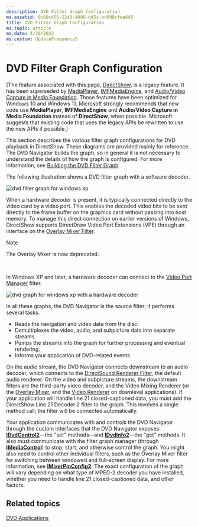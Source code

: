 ```yaml
---
description: DVD Filter Graph Configuration
ms.assetid: 0c68c456-2240-4090-b45c-bd098cfea645
title: DVD Filter Graph Configuration
ms.topic: article
ms.date: 4/26/2023
ms.custom: UpdateFrequency5
---
```


# DVD Filter Graph Configuration

\[The feature associated with this page, [DirectShow](/windows/win32/directshow/directshow), is a legacy feature. It has been superseded by [MediaPlayer](/uwp/api/Windows.Media.Playback.MediaPlayer), [IMFMediaEngine](/windows/win32/api/mfmediaengine/nn-mfmediaengine-imfmediaengine), and [Audio/Video Capture in Media Foundation](windows/win32/medfound/audio-video-capture-in-media-foundation). Those features have been optimized for Windows 10 and Windows 11. Microsoft strongly recommends that new code use **MediaPlayer**, **IMFMediaEngine** and **Audio/Video Capture in Media Foundation** instead of **DirectShow**, when possible. Microsoft suggests that existing code that uses the legacy APIs be rewritten to use the new APIs if possible.\]

This section describes the various filter graph configurations for DVD playback in DirectShow. These diagrams are provided mainly for reference. The DVD Navigator builds the graph, so in general it is not necessary to understand the details of how the graph is configured. For more information, see [Building the DVD Filter Graph](building-the-dvd-filter-graph.md).

The following illustration shows a DVD filter graph with a software decoder.

![dvd filter graph for windows xp](images/dvd-graph-xp.png)

When a hardware decoder is present, it is typically connected directly to the video card by a video port. This enables the decoded video bits to be sent directly to the frame buffer on the graphics card without passing into host memory. To manage this direct connection on earlier versions of Windows, DirectShow supports DirectDraw Video Port Extensions (VPE) through an interface on the [Overlay Mixer Filter](overlay-mixer-filter.md).

> [!Note]  
> The Overlay Mixer is now deprecated.

 

In Windows XP and later, a hardware decoder can connect to the [Video Port Manager](video-port-manager.md) filter.

![dvd graph for windows xp with a hardware decoder](images/dvd-hwgraph-xp.png)

In all these graphs, the DVD Navigator is the source filter; it performs several tasks:

-   Reads the navigation and video data from the disc.
-   Demultiplexes the video, audio, and subpicture data into separate streams.
-   Pumps the streams into the graph for further processing and eventual rendering.
-   Informs your application of DVD-related events.

On the audio stream, the DVD Navigator connects downstream to an audio decoder, which connects to the [DirectSound Renderer Filter](directsound-renderer-filter.md), the default audio renderer. On the video and subpicture streams, the downstream filters are the third-party video decoder, and the Video Mixing Renderer (or the [Overlay Mixer](overlay-mixer-filter.md), and the [Video Renderer](video-renderer-filter.md) on downlevel applications). If your application will handle line 21 closed-captioned data, you must add the DirectShow Line 21 Decoder 2 filter to the graph. This involves a single method call; the filter will be connected automatically.

Your application communicates with and controls the DVD Navigator through the custom interfaces that the DVD Navigator exposes: [**IDvdControl2**](/windows/desktop/api/Strmif/nn-strmif-idvdcontrol2)—the "set" methods—and [**IDvdInfo2**](/windows/desktop/api/Strmif/nn-strmif-idvdinfo2)—the "get" methods. It also must communicate with the filter graph manager (through [**IMediaControl**](/windows/desktop/api/Control/nn-control-imediacontrol)) to stop, start, and otherwise control the graph. You might also need to control other individual filters, such as the Overlay Mixer filter for switching between windowed and full-screen display. For more information, see [**IMixerPinConfig2**](/windows/desktop/api/Mpconfig/nn-mpconfig-imixerpinconfig2). The exact configuration of the graph will vary depending on what type of MPEG-2 decoder you have installed, whether you need to handle line 21 closed-captioned data, and other factors.

## Related topics

<dl> <dt>

[DVD Applications](dvd-applications.md)
</dt> </dl>

 

 




